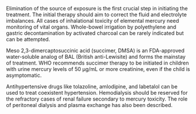 Elimination of the source of exposure is the first crucial step in initiating the treatment. The initial therapy should aim to correct the fluid and electrolyte imbalances. All cases of inhalational toxicity of elemental mercury need monitoring of vital organs. Whole-bowel irrigation by polyethylene and gastric decontamination by activated charcoal can be rarely indicated but can be attempted.

Meso 2,3-dimercaptosuccinic acid (succimer, DMSA) is an FDA-approved water-soluble analog of BAL (British anti-Lewisite) and forms the mainstay of treatment. WHO recommends succimer therapy to be initiated in children with urine mercury levels of 50 μg/mL or more creatinine, even if the child is asymptomatic.

Antihypertensive drugs like tolazoline, amlodipine, and labetalol can be used to treat coexistent hypertension. Hemodialysis should be reserved for the refractory cases of renal failure secondary to mercury toxicity. The role of peritoneal dialysis and plasma exchange has also been described.